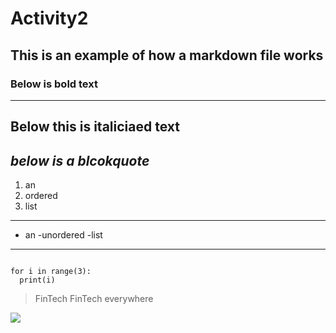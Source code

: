 # Activity2
## This is an example of how a markdown file works
### Below is bold text
---
**Below this is italiciaed text**
---
*below is a blcokquote*
---
1. an 
2. ordered
3. list
---
- an
-unordered
-list
---
```

for i in range(3):
  print(i)

```
> FinTech FinTech everywhere


![](https://github.com/sbo97t/Activity2/image.jpg)
